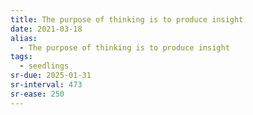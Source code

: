 ```yaml
---
title: The purpose of thinking is to produce insight
date: 2021-03-18
alias:
  - The purpose of thinking is to produce insight
tags:
  - seedlings
sr-due: 2025-01-31
sr-interval: 473
sr-ease: 250
---
```



